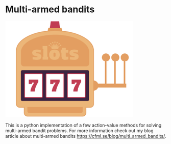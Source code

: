 # Multi-armed bandits

![Top image](multi_armed_bandit.png)

This is a python implementation of a few action-value methods for solving multi-armed bandit problems. For more information check out my blog article about multi-armed bandits https://cfml.se/blog/multi_armed_bandits/.
